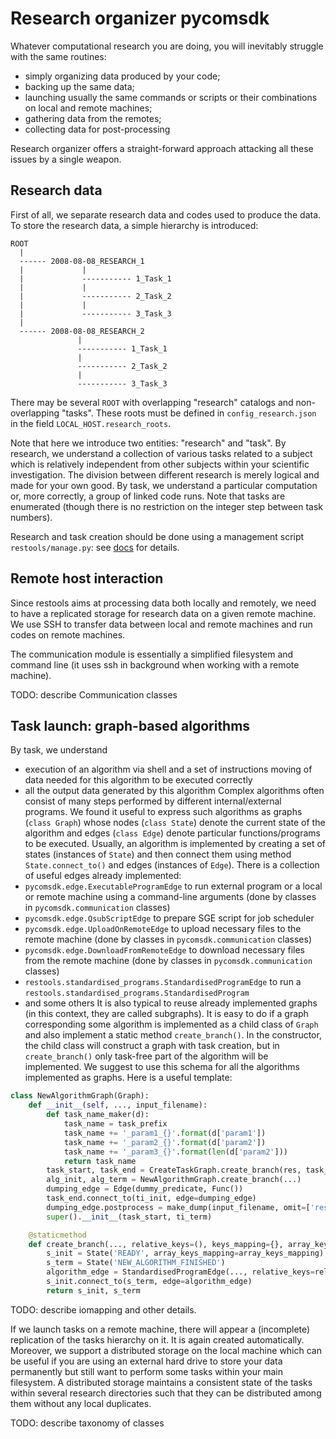 # Research organizer pycomsdk
Whatever computational research you are doing, you will inevitably struggle with the same routines:
- simply organizing data produced by your code;
- backing up the same data;
- launching usually the same commands or scripts or their combinations on local and remote machines;
- gathering data from the remotes;
- collecting data for post-processing

Research organizer offers a straight-forward approach attacking all these issues by a single weapon. 

## Research data

First of all, we separate research data and codes used to produce the data. To store the research data, a simple hierarchy is introduced:
```
ROOT
  |
  ------ 2008-08-08_RESEARCH_1
  |             |
  |             ----------- 1_Task_1
  |             |
  |             ----------- 2_Task_2
  |             |
  |             ----------- 3_Task_3
  |
  ------ 2008-08-08_RESEARCH_2
               |
               ----------- 1_Task_1
               |
               ----------- 2_Task_2
               |
               ----------- 3_Task_3
```

There may be several `ROOT` with overlapping "research" catalogs and non-overlapping "tasks". These roots must be defined in `config_research.json` in the field `LOCAL_HOST.research_roots`.

Note that here we introduce two entities: "research" and "task". By research, we understand a collection of various tasks related to a subject which is relatively independent from other subjects within your scientific investigation. The division between different research is merely logical and made for your own good. By task, we understand a particular computation or, more correctly, a group of linked code runs. Note that tasks are enumerated (though there is no restriction on the integer step between task numbers). 

Research and task creation should be done using a management script `restools/manage.py`: see [docs](/doc/manage.md) for details.

## Remote host interaction

Since restools aims at processing data both locally and remotely, we need to have a replicated storage for research data on a given remote machine. We use SSH to transfer data between local and remote machines and run codes on remote machines.

The communication module is essentially a simplified filesystem and command line (it uses ssh in background when working with a remote machine).

TODO: describe Communication classes 

## Task launch: graph-based algorithms

By task, we understand 
* execution of an algorithm via shell and a set of instructions moving of data needed for this algorithm to be executed correctly
* all the output data generated by this algorithm 
Complex algorithms often consist of many steps performed by different internal/external programs. We found it useful to express such algorithms as graphs (`class Graph`) whose nodes (`class State`) denote the current state of the algorithm and edges (`class Edge`) denote particular functions/programs to be executed. Usually, an algorithm is implemented by creating a set of states (instances of `State`) and then connect them using method `State.connect_to()` and edges (instances of `Edge`). There is a collection of useful edges already implemented:
* `pycomsdk.edge.ExecutableProgramEdge` to run external program or a local or remote machine using a command-line arguments (done by classes in `pycomsdk.communication` classes)
* `pycomsdk.edge.QsubScriptEdge` to prepare SGE script for job scheduler
* `pycomsdk.edge.UploadOnRemoteEdge` to upload necessary files to the remote machine (done by classes in `pycomsdk.communication` classes)
* `pycomsdk.edge.DownloadFromRemoteEdge` to download necessary files from the remote machine (done by classes in `pycomsdk.communication` classes)
* `restools.standardised_programs.StandardisedProgramEdge` to run a `restools.standardised_programs.StandardisedProgram`
* and some others
It is also typical to reuse already implemented graphs (in this context, they are called subgraphs). It is easy to do if a graph corresponding some algorithm is implemented as a child class of `Graph` and also implement a static method `create_branch()`. In the constructor, the child class will construct a graph with task creation, but in `create_branch()` only task-free part of the algorithm will be implemented. We suggest to use this schema for all the algorithms implemented as graphs. Here is a useful template:
```python
class NewAlgorithmGraph(Graph):
    def __init__(self, ..., input_filename):
        def task_name_maker(d):
            task_name = task_prefix
            task_name += '_param1_{}'.format(d['param1'])
            task_name += '_param2_{}'.format(d['param2'])
            task_name += '_param3_{}'.format(len(d['param2']))
            return task_name
        task_start, task_end = CreateTaskGraph.create_branch(res, task_name_maker=task_name_maker)
        alg_init, alg_term = NewAlgorithmGraph.create_branch(...)
        dumping_edge = Edge(dummy_predicate, Func())
        task_end.connect_to(ti_init, edge=dumping_edge)
        dumping_edge.postprocess = make_dump(input_filename, omit=['res'], method='json')
        super().__init__(task_start, ti_term)

    @staticmethod
    def create_branch(..., relative_keys=(), keys_mapping={}, array_keys_mapping=None):
        s_init = State('READY', array_keys_mapping=array_keys_mapping)
        s_term = State('NEW_ALGORITHM_FINISHED')
        algorithm_edge = StandardisedProgramEdge(..., relative_keys=relative_keys, keys_mapping=keys_mapping)
        s_init.connect_to(s_term, edge=algorithm_edge)
        return s_init, s_term
```

TODO: describe iomapping and other details.

If we launch tasks on a remote machine, there will appear a (incomplete) replication of the tasks hierarchy on it. It is again created automatically. Moreover, we support a distributed storage on the local machine which can be useful if you are using an external hard drive to store your data permanently but still want to perform some tasks within your main filesystem. A distributed storage maintains a consistent state of the tasks within several research directories such that they can be distributed among them without any local duplicates.

TODO: describe taxonomy of classes